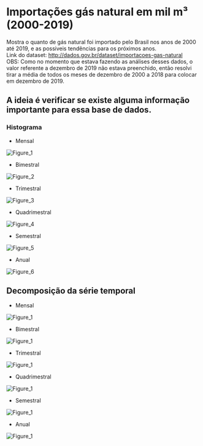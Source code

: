 # Importações gás natural em mil m³ (2000-2019)
Mostra o quanto de gás natural foi importado pelo Brasil nos anos de 2000 até 2019, e as possiveis tendências para os próximos anos.<br/>
Link do dataset: http://dados.gov.br/dataset/importacoes-gas-natural<br/>
OBS: Como no momento que estava fazendo as análises desses dados, o valor referente a dezembro de 2019 não estava preenchido, então resolvi tirar a média de todos os meses de dezembro de 2000 a 2018 para colocar em dezembro de 2019.

## A ideia é verificar se existe alguma informação importante para essa base de dados.

### Histograma

- Mensal

![Figure_1](https://user-images.githubusercontent.com/48027825/73208118-a882e480-4124-11ea-8b99-23a0a7c0bf4b.png)

- Bimestral

![Figure_2](https://user-images.githubusercontent.com/48027825/73208119-a91b7b00-4124-11ea-9331-41dfbd94047b.png)

- Trimestral

![Figure_3](https://user-images.githubusercontent.com/48027825/73208120-a91b7b00-4124-11ea-8013-d5ce6ec77e8b.png)

- Quadrimestral

![Figure_4](https://user-images.githubusercontent.com/48027825/73208121-a91b7b00-4124-11ea-84dc-9d907ce90f58.png)

- Semestral

![Figure_5](https://user-images.githubusercontent.com/48027825/73208122-a91b7b00-4124-11ea-9e2e-d8d8d8d44a21.png)

- Anual

![Figure_6](https://user-images.githubusercontent.com/48027825/73208123-a9b41180-4124-11ea-9b58-a290ce4befea.png)

## Decomposição da série temporal

- Mensal

![Figure_1](https://user-images.githubusercontent.com/48027825/73206500-cac73300-4121-11ea-86a8-d35921582fd6.png)

- Bimestral

![Figure_1](https://user-images.githubusercontent.com/48027825/73214824-aecb8d80-4131-11ea-9a27-6c83ae483bf7.png)

- Trimestral

![Figure_1](https://user-images.githubusercontent.com/48027825/73226925-78e9d180-4150-11ea-8f2a-60d3d7285edd.png)

- Quadrimestral

![Figure_1](https://user-images.githubusercontent.com/48027825/73228416-4393b280-4155-11ea-9f7c-dd502c6681d1.png)

- Semestral

![Figure_1](https://user-images.githubusercontent.com/48027825/73229659-4bedec80-4159-11ea-8cca-25028fb5380b.png)

- Anual

![Figure_1](https://user-images.githubusercontent.com/48027825/73229964-71c7c100-415a-11ea-89eb-4a8204872b9b.png)
